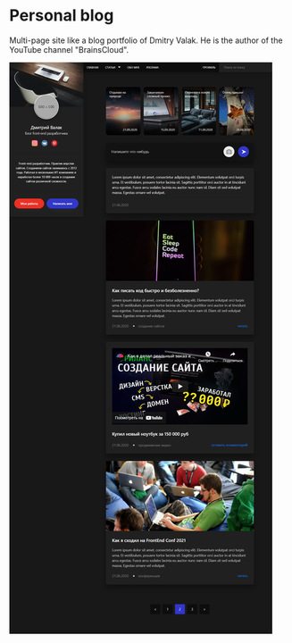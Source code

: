  # Personal blog

Multi-page site like a blog portfolio of Dmitry Valak. He is the author of the YouTube channel "BrainsCloud". 

![screnshot-personal_blog](/dist/assets/images/personal-blog.png)
